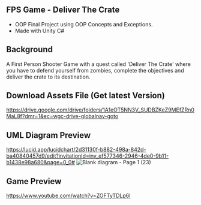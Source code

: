## FPS Game - Deliver The Crate
- OOP Final Project using OOP Concepts and Exceptions.
- Made with Unity C#

## Background
A First Person Shooter Game with a quest called 'Deliver The Crate' where you have to defend yourself from zombies, complete the objectives and deliver the crate to its destination. 

## Download Assets File (Get latest Version)
https://drive.google.com/drive/folders/1A1eOT5NN3V_SUDBZKeZ9MEfZRn0MaL8f?dmr=1&ec=wgc-drive-globalnav-goto

## UML Diagram Preview
https://lucid.app/lucidchart/2d31130f-b882-498a-842d-ba40840457d9/edit?invitationId=inv_ef577346-2946-4de0-9b11-b1438e98a680&page=0_0#
![Blank diagram - Page 1 (23)](https://github.com/user-attachments/assets/5d62b627-d038-4267-9711-63f85d14be8f)

## Game Preview
https://www.youtube.com/watch?v=ZOFTyTDLp6I
